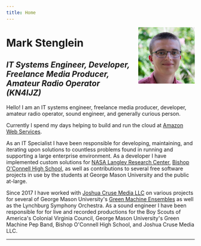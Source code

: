 ```yaml
---
title: Home
---
```


<img src="/img/avatar.jpg" style="max-width:30%;min-width:40px;float:right;margin-left:5px;" alt="My face" />

# Mark Stenglein

## _IT Systems Engineer, Developer, Freelance Media Producer, Amateur Radio Operator (KN4IJZ)_ 

Hello! I am an IT systems engineer, freelance media producer, developer, amateur radio operator, sound engineer, and generally curious person.

Currently I spend my days helping to build and run the cloud at [Amazon Web Services](https://aws.amazon.com).

As an IT Specialist I have been responsible for developing, maintaining, and iterating upon solutions to countless problems found in running and supporting a large enterprise environment. As a developer I have implemented custom solutions for [NASA Langley Research Center](https://www.nasa.gov/langley), [Bishop O'Connell High School](https://www.bishopoconnell.org), as well as contributions to several free software projects in use by the students at George Mason University and the public at-large.

Since 2017 I have worked with [Joshua Cruse Media LLC](https://joshuacrusemedia.com) on various projects for several of George Mason University's [Green Machine Ensembles](https://www.greenmachine.gmu.edu) as well as the Lynchburg Symphony Orchestra. As a sound engineer I have been responsible for for live and recorded productions for the Boy Scouts of America's Colonial Virginia Council, George Mason University's  Green Machine Pep Band, Bishop O'Connell High School, and Joshua Cruse Media LLC.

<hr/>
